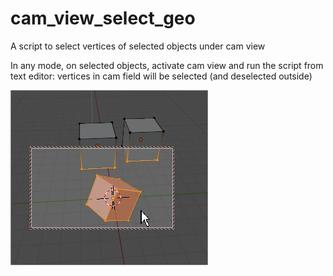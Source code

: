 # cam_view_select_geo
A script to select vertices of selected objects under cam view

In any mode, on selected objects, activate cam view and run the script from text editor:
vertices in cam field will be selected (and deselected outside)

![](Blender.jpg)
